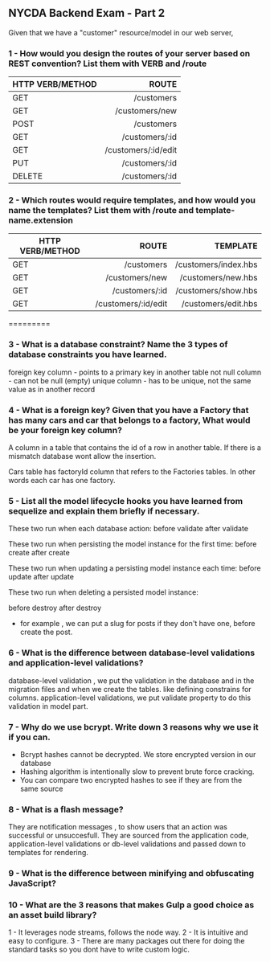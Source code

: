 ## NYCDA Backend Exam - Part 2

Given that we have a "customer" resource/model in our web server,

### 1 - How would you design the routes of your server based on REST convention? List them with VERB and /route
| HTTP VERB/METHOD | ROUTE               |
| ---------------- | -------------------:|
| GET              | /customers          |
| GET              | /customers/new      |
| POST             | /customers          |
| GET              | /customers/:id      |
| GET              | /customers/:id/edit |
| PUT              | /customers/:id      |
| DELETE           | /customers/:id      |

### 2 - Which routes would require templates, and how would you name the templates? List them with /route and template-name.extension

| HTTP VERB/METHOD | ROUTE               | TEMPLATE             |
| ---------------- | -------------------:| --------------------:|
| GET              | /customers          | /customers/index.hbs |
| GET              | /customers/new      | /customers/new.hbs   |
| GET              | /customers/:id      | /customers/show.hbs  |
| GET              | /customers/:id/edit | /customers/edit.hbs  |

=========

### 3 - What is a database constraint? Name the 3 types of database constraints you have learned.
foreign key column - points to a primary key in another table
not null column  - can not be null (empty)
unique column - has to be unique, not the same value as in another record

### 4 - What is a foreign key? Given that you have a Factory that has many cars and car that belongs to a factory, What would be your foreign key column?

A column in a table that contains the id of a row in another table. If there is a mismatch database wont allow the insertion.

Cars table has factoryId column that refers to the Factories tables. In other words each car has one factory.

### 5 - List all the model lifecycle hooks you have learned from sequelize and explain them briefly if necessary.

These two run when each database action:
before validate
after validate

These two run when persisting the model instance for the first time:
before create
after create

These two run when updating a persisting model instance each time:
before update
after update

These two run when deleting a persisted model instance:

before destroy
after destroy

- for example , we can  put a slug for posts if they don't have one, before create  the post.

### 6 - What is the difference between database-level validations and application-level validations?

database-level validation , we put the validation in the database and in the migration files  and when we create the tables. like defining constrains for columns.
application-level validations, we put validate property to do this validation in model part.

### 7 - Why do we use bcrypt. Write down 3 reasons why we use it if you can.

- Bcrypt hashes cannot be decrypted. We store encrypted version in our database
- Hashing algorithm is intentionally slow to prevent brute force cracking.
- You can compare two encrypted hashes to see if they are from the same source

### 8 - What is a flash message?
They are notification messages , to show users that an action was successful or unsuccesfull. They are sourced from the application code, application-level validations or db-level validations and passed down to templates for rendering.

### 9 - What is the difference between minifying and obfuscating JavaScript?


### 10 - What are the 3 reasons that makes Gulp a good choice as an asset build library?

1 - It leverages node streams, follows the node way.
2 - It is intuitive and easy to configure.
3 - There are many packages out there for doing the standard tasks so you dont have to write custom logic.
